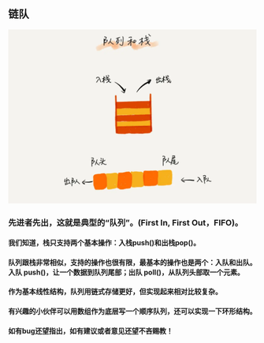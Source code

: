 ## 链队
![image](https://github.com/H-Always/DataStructure-Repository/blob/JAVA/Queue/src/%E9%98%9F%E5%88%97%E5%92%8C%E6%A0%88.png)
### 先进者先出，这就是典型的“队列”。(First In, First Out，FIFO)。

#### 我们知道，栈只支持两个基本操作：入栈push()和出栈pop()。
#### 队列跟栈非常相似，支持的操作也很有限，最基本的操作也是两个：入队和出队。入队 push()，让一个数据到队列尾部；出队 poll()，从队列头部取一个元素。

#### 作为基本线性结构，队列用链式存储更好，但实现起来相对比较复杂。
#### 有兴趣的小伙伴可以用数组作为底层写一个顺序队列，还可以实现一下环形结构。
#### 如有bug还望指出，如有建议或者意见还望不吝赐教！
